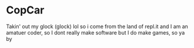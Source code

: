 # CopCar
Takin' out my glock (glock) 
lol
so i come from the land of repl.it
and I am an amatuer coder, so I dont really make software
but I do make games, so ya by
